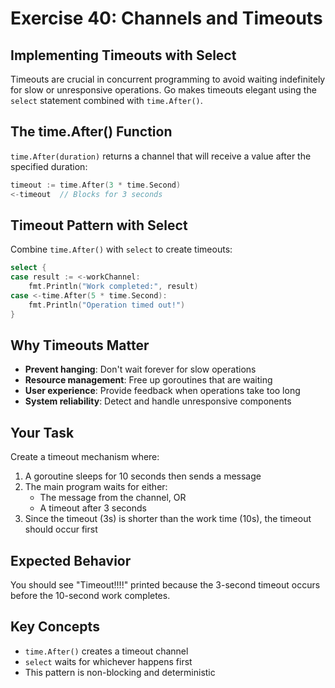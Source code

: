 # Exercise 40: Channels and Timeouts

## Implementing Timeouts with Select

Timeouts are crucial in concurrent programming to avoid waiting indefinitely for slow or unresponsive operations. Go makes timeouts elegant using the `select` statement combined with `time.After()`.

## The time.After() Function

`time.After(duration)` returns a channel that will receive a value after the specified duration:

```go
timeout := time.After(3 * time.Second)
<-timeout  // Blocks for 3 seconds
```

## Timeout Pattern with Select

Combine `time.After()` with `select` to create timeouts:

```go
select {
case result := <-workChannel:
    fmt.Println("Work completed:", result)
case <-time.After(5 * time.Second):
    fmt.Println("Operation timed out!")
}
```

## Why Timeouts Matter

- **Prevent hanging**: Don't wait forever for slow operations
- **Resource management**: Free up goroutines that are waiting
- **User experience**: Provide feedback when operations take too long
- **System reliability**: Detect and handle unresponsive components

## Your Task

Create a timeout mechanism where:
1. A goroutine sleeps for 10 seconds then sends a message
2. The main program waits for either:
   - The message from the channel, OR
   - A timeout after 3 seconds
3. Since the timeout (3s) is shorter than the work time (10s), the timeout should occur first

## Expected Behavior

You should see "Timeout!!!!" printed because the 3-second timeout occurs before the 10-second work completes.

## Key Concepts

- `time.After()` creates a timeout channel
- `select` waits for whichever happens first
- This pattern is non-blocking and deterministic